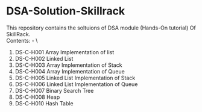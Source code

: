 # DSA-Solution-Skillrack
This repository contains the soltuions of DSA module (Hands-On tutorial) Of SkillRack.\
Contents: - \
1. DS-C-H001 Array Implementation of list
2. DS-C-H002 Linked List
3. DS-C-H003 Array Implementation of Stack
4. DS-C-H004 Array Implementation of Queue
5. DS-C-H005 Linked List Implementation of Stack
6. DS-C-H006 Linked List Implementation of Queue
7. DS-C-H007 Binary Search Tree
8. DS-C-H008 Heap
9. DS-C-H010 Hash Table
